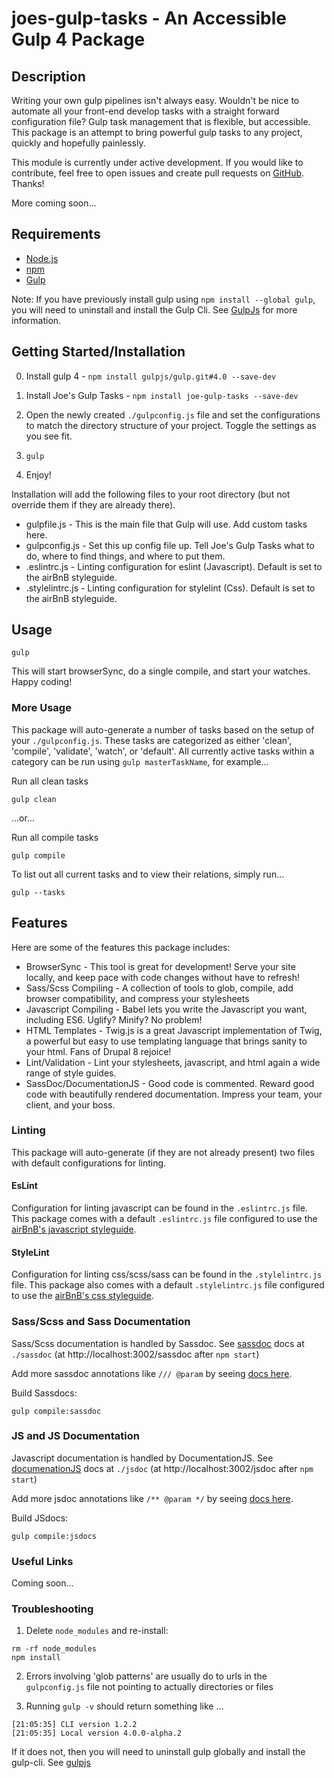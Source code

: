 # joes-gulp-tasks - An Accessible Gulp 4 Package 


## Description
Writing your own gulp pipelines isn't always easy. Wouldn't be nice to automate all your front-end develop tasks with a straight forward configuration file? Gulp task management that is flexible, but accessible. This package is an attempt to bring powerful gulp tasks to any project, quickly and hopefully painlessly.
 
This module is currently under active development. If you would like to contribute, feel free to open issues and create pull requests on [GitHub](https://github.com/joekarasek/joes-gulp-tasks). Thanks!

More coming soon... 

## Requirements

* [Node.js](https://nodejs.org/)
* [npm](https://www.npmjs.com/)
* [Gulp](https://github.com/gulpjs/gulp/blob/master/docs/getting-started.md)

Note: If you have previously install gulp using `npm install --global gulp`, you will need to uninstall and install the Gulp Cli. See [GulpJs](https://github.com/gulpjs/gulp/blob/master/docs/getting-started.md) for more information.

## Getting Started/Installation

0. Install gulp 4 - `npm install gulpjs/gulp.git#4.0 --save-dev`

1. Install Joe's Gulp Tasks - `npm install joe-gulp-tasks --save-dev`

2. Open the newly created `./gulpconfig.js` file and set the configurations to match the directory structure of your project. Toggle the settings as you see fit.

3. `gulp`

4. Enjoy!

Installation will add the following files to your root directory (but not override them if they are already there).

* gulpfile.js - This is the main file that Gulp will use. Add custom tasks here.
* gulpconfig.js - Set this up config file up. Tell Joe's Gulp Tasks what to do, where to find things, and where to put them.
* .eslintrc.js - Linting configuration for eslint (Javascript). Default is set to the airBnB styleguide.
* .stylelintrc.js - Linting configuration for stylelint (Css). Default is set to the airBnB styleguide.

## Usage

```
gulp
```

This will start browserSync, do a single compile, and start your watches. Happy coding!

### More Usage

This package will auto-generate a number of tasks based on the setup of your `./gulpconfig.js`. These tasks are categorized as either 'clean', 'compile', 'validate', 'watch', or 'default'. All currently active tasks within a category can be run using `gulp masterTaskName`, for example...

Run all clean tasks
```
gulp clean
```

...or...

Run all compile tasks
```
gulp compile
```

To list out all current tasks and to view their relations, simply run...

```
gulp --tasks
```

## Features

Here are some of the features this package includes:

* BrowserSync - This tool is great for development! Serve your site locally, and keep pace with code changes without have to refresh!
* Sass/Scss Compiling - A collection of tools to glob, compile, add browser compatibility, and compress your stylesheets
* Javascript Compiling - Babel lets you write the Javascript you want, including ES6. Uglify? Minify? No problem!
* HTML Templates - Twig.js is a great Javascript implementation of Twig, a powerful but easy to use templating language that brings sanity to your html. Fans of Drupal 8 rejoice!
* Lint/Validation - Lint your stylesheets, javascript, and html again a wide range of style guides.
* SassDoc/DocumentationJS - Good code is commented. Reward good code with beautifully rendered documentation. Impress your team, your client, and your boss.

### Linting

This package will auto-generate (if they are not already present) two files with default configurations for linting.

#### EsLint

Configuration for linting javascript can be found in the `.eslintrc.js` file. This package comes with a default `.eslintrc.js` file configured to use the [airBnB's javascript styleguide](https://github.com/airbnb/javascript).

#### StyleLint

Configuration for linting css/scss/sass can be found in the `.stylelintrc.js` file. This package also comes with a default `.stylelintrc.js` file configured to use the [airBnB's css styleguide](https://github.com/airbnb/css).

### Sass/Scss and Sass Documentation

Sass/Scss documentation is handled by Sassdoc. See [sassdoc](http://sassdoc.com/) docs at `./sassdoc` (at http://localhost:3002/sassdoc after `npm start`)

Add more sassdoc annotations like `/// @param` by seeing [docs here](http://sassdoc.com/annotations).

Build Sassdocs:
```
gulp compile:sassdoc
```

### JS and JS Documentation

Javascript documentation is handled by DocumentationJS. See [documenationJS](http://documentation.js.org/) docs at `./jsdoc` (at http://localhost:3002/jsdoc after `npm start`)

Add more jsdoc annotations like `/** @param */` by seeing [docs here](https://github.com/documentationjs/documentation/blob/master/docs/GETTING_STARTED.md).

Build JSdocs:
```
gulp compile:jsdocs
```


### Useful Links

Coming soon...

### Troubleshooting

1. Delete `node_modules` and re-install:
```
rm -rf node_modules
npm install
```

2. Errors involving 'glob patterns' are usually do to urls in the `gulpconfig.js` file not pointing to actually directories or files

3. Running `gulp -v` should return something like ...
```
[21:05:35] CLI version 1.2.2
[21:05:35] Local version 4.0.0-alpha.2
```

If it does not, then you will need to uninstall gulp globally and install the gulp-cli. See [gulpjs](https://github.com/gulpjs/gulp/blob/master/docs/getting-started.md)